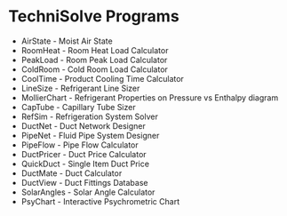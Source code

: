 # TechniSolve Programs

* AirState - Moist Air State
* RoomHeat - Room Heat Load Calculator
* PeakLoad - Room Peak Load Calculator
* ColdRoom - Cold Room Load Calculator
* CoolTime - Product Cooling Time Calculator
* LineSize - Refrigerant Line Sizer
* MollierChart - Refrigerant Properties on Pressure vs Enthalpy diagram
* CapTube - Capillary Tube Sizer
* RefSim - Refrigeration System Solver
* DuctNet - Duct Network Designer
* PipeNet - Fluid Pipe System Designer
* PipeFlow - Pipe Flow Calculator
* DuctPricer - Duct Price Calculator
* QuickDuct - Single Item Duct Price
* DuctMate - Duct Calculator
* DuctView - Duct Fittings Database
* SolarAngles - Solar Angle Calculator
* PsyChart - Interactive Psychrometric Chart
